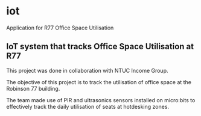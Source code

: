 # iot
Application for R77 Office Space Utilisation

## IoT system that tracks Office Space Utilisation at R77 

This project was done in collaboration with NTUC Income Group. 

The objective of this project is to track the utilisation of office space at the Robinson 77 building. 

The team made use of PIR and ultrasonics sensors installed on micro:bits to effectively track the daily utilisation of seats at hotdesking zones. 

